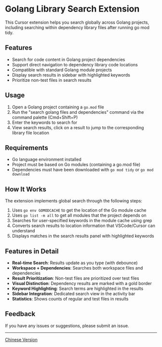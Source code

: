 # Golang Library Search Extension

This Cursor extension helps you search globally across Golang projects, including searching within dependency library files after running go mod tidy.

## Features

- Search for code content in Golang project dependencies
- Support direct navigation to dependency library code locations
- Compatible with standard Golang module projects
- Display search results in sidebar with highlighted keywords
- Prioritize non-test files in search results

## Usage

1. Open a Golang project containing a `go.mod` file
2. Run the "search golang files and dependencies" command via the command palette (Cmd+Shift+P)
3. Enter the keywords to search for
4. View search results, click on a result to jump to the corresponding library file location

## Requirements

- Go language environment installed
- Project must be based on Go modules (containing a go.mod file)
- Dependencies must have been downloaded with `go mod tidy` or `go mod download`

## How It Works

The extension implements global search through the following steps:

1. Uses `go env GOMODCACHE` to get the location of the Go module cache
2. Uses `go list -m all` to get all modules that the project depends on
3. Searches for user-specified keywords in the module cache using grep
4. Converts search results to location information that VSCode/Cursor can understand
5. Displays matches in the search results panel with highlighted keywords

## Features in Detail

- **Real-time Search**: Results update as you type (with debounce)
- **Workspace + Dependencies**: Searches both workspace files and dependencies
- **Result Prioritization**: Non-test files are prioritized over test files
- **Visual Distinction**: Dependency results are marked with a gold border
- **Keyword Highlighting**: Search terms are highlighted in the results
- **Sidebar Integration**: Dedicated search view in the activity bar
- **Statistics**: Shows counts of regular and test files in results

## Feedback

If you have any issues or suggestions, please submit an issue. 

---
[Chinese Version](./README_cn.md) 
